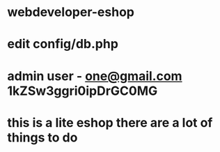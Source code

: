 # webdeveloper-eshop
# edit config/db.php
# admin user - one@gmail.com  1kZSw3ggri0ipDrGC0MG
# this is a lite eshop there are a lot of things to do
